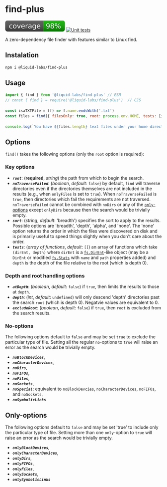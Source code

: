 # find-plus
[![coverage: 98%](./.readme-assets/coverage.svg)](https://github.com/liquid-labs/find-plus/pulls?q=is%3Apr+is%3Aclosed) [![Unit tests](https://github.com/liquid-labs/find-plus/actions/workflows/unit-tests-node.yaml/badge.svg)](https://github.com/liquid-labs/find-plus/actions/workflows/unit-tests-node.yaml)

A zero-dependency file finder with features similar to Linux find.

## Instalation

```bash
npm i @liquid-labs/find-plus
```

## Usage

```javascript
import { find } from '@liquid-labs/find-plus' // ESM
// const { find } = require('@liquid-labs/find-plus')  // CJS

const isaTXTFile = (f) => f.name.endsWith('.txt')
const files = find({ filesOnly: true, root: process.env.HOME, tests: [isaTXTFile] }

console.log(`You have ${files.length} text files under your home directory.`)
```

## Options

`find()` takes the following options (only the `root` option is required):

### Key options

- ___`root`___: (__required__, _string_) the path from which to begin the search.
- ___`noTraverseFailed`___: (_boolean_, _default_: `false`) by default, `find` will traverse directories even if the directories themselves are not included in the results (e.g., when `onlyFiles` is set to `true`). When `noTraverseFailed` is `true`, then directories which fail the requirements are not traversed. `noTraverseFailed` cannot be combined with `noDirs` or any of the [`only`-options](#only-options) except `onlyDirs` because then the search would be trivially empty.
- ___`sort`___: (_string_, _default_: 'breadth') specifies the sort to apply to the results. Possible options are 'breadth', 'depth', 'alpha', and 'none'. The 'none' option returns the order in which the files were discovered on disk and is primarily useful to speed things slightly when you don't care about the order.
- ___`tests`___: (_array of functions_, _default_: `[]`) an array of functions which take `(dirEnt, depth)` where `dirEnt` is a [`fs.DirEnt`](https://nodejs.org/api/fs.html#class-fsdirent)-like object (may be a `DirEnt` or modified [`fs.Stats`](https://nodejs.org/api/fs.html#class-fsstats) with `name` and `path` properties added) and `depth` is the depth of the file relative to the root (which is depth 0).


### Depth and root handling options

- ___`atDepth`___: (_boolean_, _default_: `false`) if `true`, then limits the results to those at `depth`.
- ___`depth`___: (_int_, _default_: `undefined`) will only descend 'depth' directories past the search `root` (which is depth 0). Negatvie values are equivalent to 0.
- ___`excludeRoot`___: (_boolean_, _default_: `false`) if `true`, then `root` is excluded from the search results.

### No-options

The following options default to `false` and may be set `true` to exclude the particular type of file. Setting all the regular `no`-options to `true` will raise an error as the search would be trivially empty.

- ___`noBlockDevices`___,
- ___`noCharacterDevices`___,
- ___`noDirs`___,
- ___`noFIFOs`___,
- ___`noFiles`___,
- ___`noSockets`___,
- ___`noSpecial`___: equivalent to `noBlockDevcies`, `noCharacterDevices`, `noFIFOs`, and `noSockets`,
- ___`noSymbolicLinks`___

## Only-options

The following options default to `false` and may be set 'true' to include only the particular type of file. Setting more than one `only`-option to `true` will raise an error as the search would be trivially empty.

- ___`onlyBlockDevices`___,
- ___`onlyCharacterDevices`___,
- ___`onlyDirs`___,
- ___`onlyFIFOs`___,
- ___`onlyFiles`___,
- ___`onlySockets`___,
- ___`onlySymbolicLinks`___